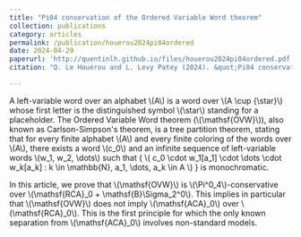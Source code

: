 ```yaml
---
title: "Pi04 conservation of the Ordered Variable Word theorem"
collection: publications
category: articles
permalink: /publication/houerou2024pi04ordered
date: 2024-04-29
paperurl: 'http://quentinlh.github.io/files/houerou2024pi04ordered.pdf'
citation: "Q. Le Houérou and L. Levy Patey (2024). &quot;Pi04 conservation of the Ordered Variable Word theorem.&quot;."

---
```


A left-variable word over an alphabet \\(A\\) is a word over \\(A \cup \{\star\}\\) whose first letter is the distinguished symbol \\(\star\\) standing for a placeholder.
The Ordered Variable Word theorem (\\(\mathsf{OVW}\\)), also known as Carlson-Simpson's theorem, is a tree partition theorem, stating that for every finite alphabet \\(A\\) and every finite coloring of the words over \\(A\\), there exists a word \\(c_0\\) and an infinite sequence of left-variable words \\(w_1, w_2, \dots\\)
such that \{ \\( c_0 \cdot w_1[a_1] \cdot \dots \cdot w_k[a_k] : k \in \mathbb{N}, a_1, \dots, a_k \in A \\) \} is monochromatic.

In this article, we prove that \\(\mathsf{OVW}\\) is \\(\Pi^0_4\\)-conservative over \\(\mathsf{RCA}_0 + \mathsf{B}\Sigma_2^0\\). This implies in particular that \\(\mathsf{OVW}\\) does not imply \\(\mathsf{ACA}_0\\) over \\(\mathsf{RCA}_0\\). This is the first principle for which the only known separation from \\(\mathsf{ACA}_0\\) involves non-standard models.